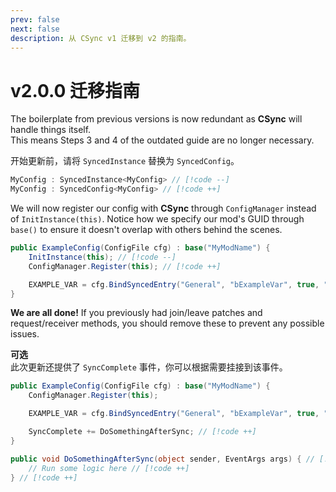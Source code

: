 ```yaml
---
prev: false
next: false
description: 从 CSync v1 迁移到 v2 的指南。
---
```


# v2.0.0 迁移指南

The boilerplate from previous versions is now redundant as **CSync** will handle things itself.<br>
This means Steps 3 and 4 of the outdated guide are no longer necessary.

开始更新前，请将 `SyncedInstance` 替换为 `SyncedConfig`。<br>

```cs
MyConfig : SyncedInstance<MyConfig> // [!code --]
MyConfig : SyncedConfig<MyConfig> // [!code ++]
```

We will now register our config with **CSync** through `ConfigManager` instead of `InitInstance(this)`.
Notice how we specify our mod's GUID through `base()` to ensure it doesn't overlap with others behind the scenes.

```cs
public ExampleConfig(ConfigFile cfg) : base("MyModName") {
    InitInstance(this); // [!code --]
    ConfigManager.Register(this); // [!code ++]

    EXAMPLE_VAR = cfg.BindSyncedEntry("General", "bExampleVar", true, "这是一个将被同步的变量示例。");
}
```

**We are all done!** If you previously had join/leave patches and request/receiver methods, you should remove these to prevent any possible issues.

**可选**<br>
此次更新还提供了 `SyncComplete` 事件，你可以根据需要挂接到该事件。

```cs
public ExampleConfig(ConfigFile cfg) : base("MyModName") {
    ConfigManager.Register(this);

    EXAMPLE_VAR = cfg.BindSyncedEntry("General", "bExampleVar", true, "This is an example variable that will be synced.");

    SyncComplete += DoSomethingAfterSync; // [!code ++]
}

public void DoSomethingAfterSync(object sender, EventArgs args) { // [!code ++]
    // Run some logic here // [!code ++]
} // [!code ++]
```
